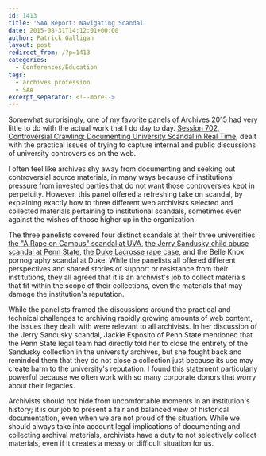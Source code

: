 ```yaml
---
id: 1413
title: 'SAA Report: Navigating Scandal'
date: 2015-08-31T14:12:01+00:00
author: Patrick Galligan
layout: post
redirect_from: /?p=1413
categories:
  - Conferences/Education
tags:
  - archives profession
  - SAA
excerpt_separator: <!--more-->
---
```

Somewhat surprisingly, one of my favorite panels of Archives 2015 had very little to do with the actual work that I do day to day. [Session 702, Controversial Crawling: Documenting University Scandal in Real Time](https://archives2015.sched.org/event/0fa24098d19aab98f87bb1cd3718aea6#.VeSciPlVhBc), dealt with the practical issues of trying to capture internal and public discussions of university controversies on the web.

I often feel like archives shy away from documenting and seeking out controversial source materials, in many ways because of institutional pressure from invested parties that do not want those controversies kept in perpetuity. However, this panel offered a refreshing take on scandal, by explaining exactly how to three different web archivists selected and collected materials pertaining to institutional scandals, sometimes even against the wishes of those higher up in the organization.<!--more-->

The three panelists covered four distinct scandals at their three universities: [the "A Rape on Campus" scandal at UVA](https://en.wikipedia.org/wiki/A_Rape_on_Campus), [the Jerry Sandusky child abuse scandal at Penn State](https://en.wikipedia.org/wiki/Penn_State_child_sex_abuse_scandal), [the Duke Lacrosse rape case](https://en.wikipedia.org/wiki/Duke_lacrosse_case), and the Belle Knox pornography scandal at Duke. While the panelists all offered different perspectives and shared stories of support or resistance from their institutions, they all agreed that it is an archivist's job to collect materials that fit within the scope of their collections, even the materials that may damage the institution's reputation.

While the panelists framed the discussions around the practical and technical challenges to archiving rapidly growing amounts of web content, the issues they dealt with were relevant to all archivists. In her discussion of the Jerry Sandusky scandal, Jackie Esposito of Penn State mentioned that the Penn State legal team had directly told her to close the entirety of the Sandusky collection in the university archives, but she fought back and reminded them that they do not close a collection just because its use may create harm to the university's reputation. I found this statement particularly powerful because we often work with so many corporate donors that worry about their legacies.

Archivists should not hide from uncomfortable moments in an institution's history; it is our job to present a fair and balanced view of historical documentation, even when we are not proud of the situation. While we should always take into account legal implications of documenting and collecting archival materials, archivists have a duty to not selectively collect materials, even if it creates a messy or difficult situation for us.
